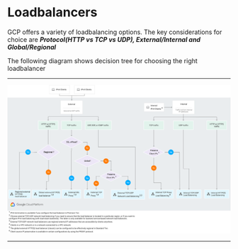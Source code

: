 # Loadbalancers


GCP offers a variety of loadbalancing options. The key considerations for choice are ***Protocol(HTTP vs TCP vs UDP), External/Internal and Global/Regional***

The following diagram shows decision tree for choosing the right loadbalancer

---

![Loadbalancer Decision Tree](./choose-lb.svg)

---